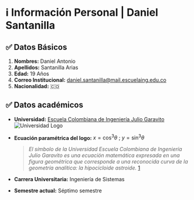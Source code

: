 # :information_source: Información Personal | Daniel Santanilla
## :white_check_mark: Datos Básicos
1. **Nombres:** Daniel Antonio
2. **Apellidos:** Santanilla Arias
3. **Edad:** 19 Años
4. **Correo Institucional:** [daniel.santanilla@mail.escuelaing.edu.co](mailto:daniel.santanilla@mail.escuelaing.edu.co)
5. **Nacionalidad:** :colombia:
## :white_check_mark: Datos académicos
* **Universidad:** [Escuela Colombiana de Ingeniería Julio Garavito](https://www.escuelaing.edu.co/es/)\
    ![Universidad Logo](https://upload.wikimedia.org/wikipedia/commons/thumb/0/0f/Logo_de_la_Escuela_Colombiana_de_Ingenier%C3%ADa.svg/320px-Logo_de_la_Escuela_Colombiana_de_Ingenier%C3%ADa.svg.png "Logo")
* **Ecuación paramétrica del logo:** 
    $x = \cos^3\theta\:;\:y=\sin^3\theta$
    > _El símbolo de la Universidad Escuela Colombiana de Ingeniería Julio Garavito es una ecuación matemática expresada en una figura geométrica que corresponde a una reconocida curva de la geometría analítica: la hipocicloide astroide._ [1][1]
    
* **Carrera Universitaria:** Ingeniería de Sistemas
* **Semestre actual:** Séptimo semestre


[1]:https://www.escuelaing.edu.co/es/la-escuela/simbolos-institucionales-de-la-escuela-colombiana-de-ingenieria-julio-garavito/ "Simbolo Institucional"